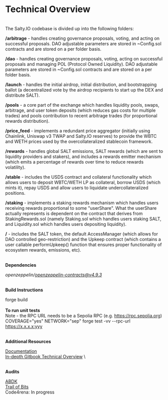 # Technical Overview
\
The Salty.IO codebase is divided up into the following folders:


**/arbitrage** - handles creating governance proposals, voting, and acting on successful proposals. DAO adjustable parameters are stored in ~Config.sol contracts and are stored on a per folder basis.

**/dao** - handles creating governance proposals, voting, acting on successful proposals and managing POL (Protocol Owned Liquidity). DAO adjustable parameters are stored in ~Config.sol contracts and are stored on a per folder basis.

**/launch** - handles the initial airdrop, initial distribution, and bootstrapping ballot (a decentralized vote by the airdrop recipients to start up the DEX and distribute SALT).

**/pools** - a core part of the exchange which handles liquidity pools, swaps, arbitrage, and user token deposits (which reduces gas costs for multiple trades) and pools contribution to recent arbitrage trades (for proportional rewards distribution).

**/price_feed** - implements a redundant price aggregator (initially using Chainlink, Uniswap v3 TWAP and Salty.IO reserves) to provide the WBTC and WETH prices used by the overcollateralized stablecoin framework.

**/rewards** - handles global SALT emissions, SALT rewards (which are sent to liquidity providers and stakers), and includes a rewards emitter mechanism (which emits a percentage of rewards over time to reduce rewards volatility).

**/stable** - includes the USDS contract and collateral functionality which allows users to deposit WBTC/WETH LP as collateral, borrow USDS (which mints it), repay USDS and allow users to liquidate undercollateralized positions.

**/staking** - implements a staking rewards mechanism which handles users receiving rewards proportional to some "userShare".  What the userShare actually represents is dependent on the contract that derives from StakingRewards.sol (namely Staking.sol which handles users staking SALT, and Liquidity.sol which handles users depositing liquidity).

**/** - includes the SALT token, the default AccessManager (which allows for DAO controlled geo-restriction) and the Upkeep contract (which contains a user callable performUpkeep() function that ensures proper functionality of ecosystem rewards, emissions, etc).

\
**Dependencies**

*openzeppelin/openzeppelin-contracts@v4.9.3*

\
**Build Instructions**

forge build\
\
**To run unit tests**\
Note - the RPC URL needs to be a Sepolia RPC (e.g. https://rpc.sepolia.org) \
COVERAGE="yes" NETWORK="sep" forge test -vv --rpc-url https://x.x.x.x:yyy

\
**Additional Resources**

[Documentation](https://docs.salty.io) \
[In-depth Gitbook Technical Overview](https://tech.salty.io) \

\
**Audits**

[ABDK](https://github.com/abdk-consulting/audits/blob/main/othernet_global_pte_ltd/ABDK_OthernetGlobalPTELTD_SaltyIO_v_2_0.pdf) \
[Trail of Bits](https://github.com/trailofbits/publications/blob/master/reviews/2023-10-saltyio-securityreview.pdf) \
Code4rena: In progress
